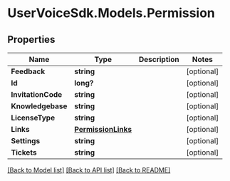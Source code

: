 # UserVoiceSdk.Models.Permission
## Properties

Name | Type | Description | Notes
------------ | ------------- | ------------- | -------------
**Feedback** | **string** |  | [optional] 
**Id** | **long?** |  | [optional] 
**InvitationCode** | **string** |  | [optional] 
**Knowledgebase** | **string** |  | [optional] 
**LicenseType** | **string** |  | [optional] 
**Links** | [**PermissionLinks**](PermissionLinks.md) |  | [optional] 
**Settings** | **string** |  | [optional] 
**Tickets** | **string** |  | [optional] 

[[Back to Model list]](../README.md#documentation-for-models) [[Back to API list]](../README.md#documentation-for-api-endpoints) [[Back to README]](../README.md)

